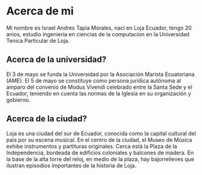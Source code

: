 # Acerca de mi 

Mi nombre es Israel Andres Tapia Morales, naci en Loja Ecuador, tengo 20 anios, estudio ingenieria en ciencias de la computacion en la Universidad Tenica Particular de Loja.

## Acerca de la universidad?

El 3 de mayo se funda la Universidad por la Asociación Marista Ecuatoriana (AME). El 5 de mayo se constituye como persona jurídica autónoma al amparo del convenio de Modus Vivendi celebrado entre la Santa Sede y el Ecuador, teniendo en cuenta las normas de la Iglesia en su organización y gobierno.

## Acerca de la ciudad?
Loja es una ciudad del sur de Ecuador, conocida como la capital cultural del país por su escena musical. En el centro de la ciudad, el Museo de Música exhibe instrumentos y partituras originales. Cerca está la Plaza de la Independencia, bordeada de edificios coloniales y balcones de madera. En la base de la alta torre del reloj, en medio de la plaza, hay bajorrelieves que ilustran episodios importantes de la historia de Loja.


